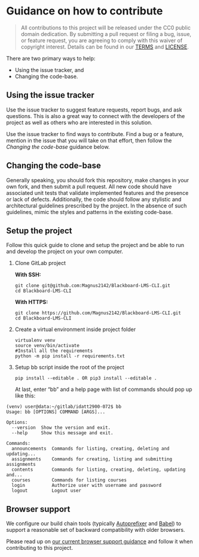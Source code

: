 # Guidance on how to contribute

> All contributions to this project will be released under the CC0 public domain
> dedication. By submitting a pull request or filing a bug, issue, or
> feature request, you are agreeing to comply with this waiver of copyright interest.
> Details can be found in our [TERMS](TERMS.md) and [LICENSE](LICENSE).

There are two primary ways to help:

-   Using the issue tracker, and
-   Changing the code-base.

## Using the issue tracker

Use the issue tracker to suggest feature requests, report bugs, and ask questions.
This is also a great way to connect with the developers of the project as well
as others who are interested in this solution.

Use the issue tracker to find ways to contribute. Find a bug or a feature, mention in
the issue that you will take on that effort, then follow the _Changing the code-base_
guidance below.

## Changing the code-base

Generally speaking, you should fork this repository, make changes in your
own fork, and then submit a pull request. All new code should have associated
unit tests that validate implemented features and the presence or lack of defects.
Additionally, the code should follow any stylistic and architectural guidelines
prescribed by the project. In the absence of such guidelines, mimic the styles
and patterns in the existing code-base.

## Setup the project

Follow this quick guide to clone and setup the project and be able to run and develop the project on your own computer.

1. Clone GitLab project

    **With SSH:**

    ```Shell
    git clone git@github.com:Magnus2142/Blackboard-LMS-CLI.git
    cd Blackboard-LMS-CLI
    ```

    **With HTTPS:**

    ```Shell
    git clone https://github.com/Magnus2142/Blackboard-LMS-CLI.git
    cd Blackboard-LMS-CLI
    ```

2. Create a virtual environment inside project folder

    ```Shell
    virtualenv venv
    source venv/bin/activate
    #Install all the requirements
    python -m pip install -r requirements.txt
    ```

3. Setup bb script inside the root of the project

    ```Shell
    pip install --editable . OR pip3 install --editable .
    ```

    At last, enter “bb” and a help page with list of commands should pop up like this:

```Shell
(venv) user@data:~/gitlab/idatt2900-072$ bb
Usage: bb [OPTIONS] COMMAND [ARGS]...

Options:
  --version  Show the version and exit.
  --help     Show this message and exit.

Commands:
  announcements  Commands for listing, creating, deleting and updating...
  assignments    Commands for creating, listing and submitting assignments
  contents       Commands for listing, creating, deleting, updating and...
  courses        Commands for listing courses
  login          Authorize user with username and password
  logout         Logout user

```

## Browser support

We configure our build chain tools
(typically [Autoprefixer](https://github.com/postcss/autoprefixer)
and [Babel](https://babeljs.io))
to support a reasonable set of backward compatibility with older browsers.

Please read up on
[our current browser support guidance](https://github.com/cfpb/development/blob/main/guides/browser-support.md)
and follow it when contributing to this project.
